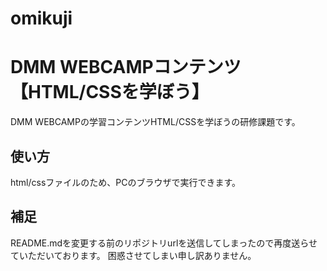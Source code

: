 # omikuji
# DMM WEBCAMPコンテンツ【HTML/CSSを学ぼう】
DMM WEBCAMPの学習コンテンツHTML/CSSを学ぼうの研修課題です。
## 使い方
html/cssファイルのため、PCのブラウザで実行できます。
## 補足
README.mdを変更する前のリポジトリurlを送信してしまったので再度送らせていただいております。
困惑させてしまい申し訳ありません。
